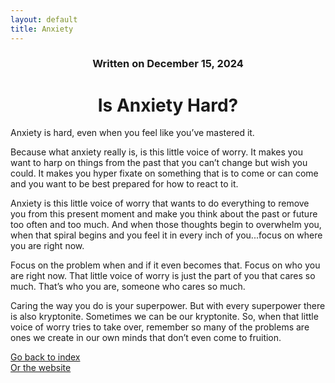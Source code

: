 ```yaml
---
layout: default
title: Anxiety
---
```

### <center>Written on December 15, 2024</center>

# <center> Is Anxiety Hard? </center>  

Anxiety is hard, even when you feel like you’ve mastered it. 

Because what anxiety really is, is this little voice of worry. It makes you want to harp on things from the past that you can’t change but wish you could. It makes you hyper fixate on something that is to come or can come and you want to be best prepared for how to react to it. 

Anxiety is this little voice of worry that wants to do everything to remove you from this present moment and make you think about the past or future too often and too much. And when those thoughts begin to overwhelm you, when that spiral begins and you feel it in every inch of you...focus on where you are right now. 

Focus on the problem when and if it even becomes that. Focus on who you are right now. That little voice of worry is just the part of you that cares so much. That’s who you are, someone who cares so much. 

Caring the way you do is your superpower. But with every superpower there is also kryptonite. Sometimes we can be our kryptonite. So, when that little voice of worry tries to take over, remember so many of the problems are ones we create in our own minds that don’t even come to fruition.  

[Go back to index](./blog-index.md)  
[Or the website](https://17hoodies.github.io/fonzi/index.html)  
